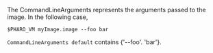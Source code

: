The CommandLineArguments represents the arguments passed to the image.In the following case,	$PHARO_VM myImage.image --foo bar	`CommandLineArguments default` contains {'--foo'. 'bar'}.